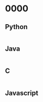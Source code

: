 

# 0000

## Python
```python

```

## Java
```javascript

```

## C
```c

```

## Javascript
```javascript

```